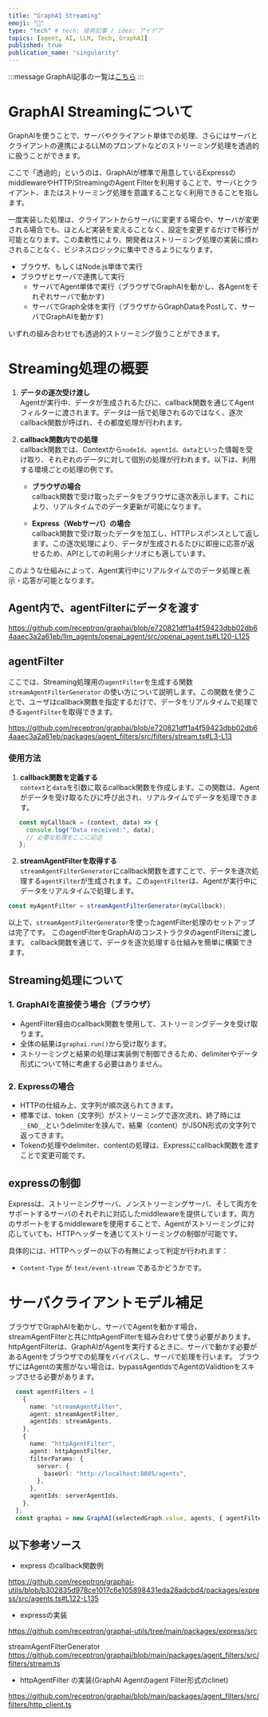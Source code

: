 ```yaml
---
title: "GraphAI Streaming"
emoji: "🤖"
type: "tech" # tech: 技術記事 / idea: アイデア
topics: [agent, AI, LLM, Tech, GraphAI]
published: true
publication_name: "singularity"
---
```


:::message
GraphAI記事の一覧は[こちら](https://zenn.dev/singularity/articles/graphai-index)
:::

# GraphAI Streamingについて

GraphAIを使うことで、サーバやクライアント単体での処理、さらにはサーバとクライアントの連携によるLLMのプロンプトなどのストリーミング処理を透過的に扱うことができます。 

ここで「透過的」というのは、GraphAIが標準で用意しているExpressのmiddlewareやHTTP/StreamingのAgent Filterを利用することで、サーバとクライアント、またはストリーミング処理を意識することなく利用できることを指します。

一度実装した処理は、クライアントからサーバに変更する場合や、サーバが変更される場合でも、ほとんど実装を変えることなく、設定を変更するだけで移行が可能となります。この柔軟性により、開発者はストリーミング処理の実装に煩わされることなく、ビジネスロジックに集中できるようになります。

- ブラウザ、もしくはNode.js単体で実行
- ブラウザとサーバで連携して実行
  - サーバでAgent単体で実行（ブラウザでGraphAIを動かし、各Agentをそれぞれサーバで動かす)
  - サーバでGraph全体を実行（ブラウザからGraphDataをPostして、サーバでGraphAIを動かす)

いずれの組み合わせでも透過的ストリーミング扱うことができます。

# Streaming処理の概要

1. **データの逐次受け渡し**  
   Agentが実行中、データが生成されるたびに、callback関数を通じてAgentフィルターに渡されます。データは一括で処理されるのではなく、逐次callback関数が呼ばれ、その都度処理が行われます。

2. **callback関数内での処理**  
   callback関数では、Contextから`nodeId`、`agentId`、`data`といった情報を受け取り、それぞれのデータに対して個別の処理が行われます。以下は、利用する環境ごとの処理の例です。

   - **ブラウザの場合**  
     callback関数で受け取ったデータをブラウザに逐次表示します。これにより、リアルタイムでのデータ更新が可能になります。

   - **Express（Webサーバ）の場合**  
     callback関数で受け取ったデータを加工し、HTTPレスポンスとして返します。この逐次処理により、データが生成されるたびに即座に応答が返せるため、APIとしての利用シナリオにも適しています。

このような仕組みによって、Agent実行中にリアルタイムでのデータ処理と表示・応答が可能となります。



## Agent内で、agentFilterにデータを渡す

https://github.com/receptron/graphai/blob/e720821dff1a4f59423dbb02db64aaec3a2a61eb/llm_agents/openai_agent/src/openai_agent.ts#L120-L125


## agentFilter

ここでは、Streaming処理用の`agentFilter`を生成する関数 `streamAgentFilterGenerator` の使い方について説明します。この関数を使うことで、ユーザはcallback関数を指定するだけで、データをリアルタイムで処理できる`agentFilter`を取得できます。

https://github.com/receptron/graphai/blob/e720821dff1a4f59423dbb02db64aaec3a2a61eb/packages/agent_filters/src/filters/stream.ts#L3-L13

### 使用方法

1. **callback関数を定義する**  
   `context`と`data`を引数に取るcallback関数を作成します。この関数は、Agentがデータを受け取るたびに呼び出され、リアルタイムでデータを処理できます。

```typescript
   const myCallback = (context, data) => {
     console.log("Data received:", data);
     // 必要な処理をここに記述
   };
```   

2. **streamAgentFilterを取得する**  
   `streamAgentFilterGenerator`にcallback関数を渡すことで、データを逐次処理する`agentFilter`が生成されます。この`agentFilter`は、Agentが実行中にデータをリアルタイムで処理します。

```typescript
const myAgentFilter = streamAgentFilterGenerator(myCallback);
```

以上で、`streamAgentFilterGenerator`を使ったagentFilter処理のセットアップは完了です。
このagentFilterをGraphAIのコンストラクタのagentFiltersに渡します。
callback関数を通じて、データを逐次処理する仕組みを簡単に構築できます。



## Streaming処理について

### 1. GraphAIを直接使う場合（ブラウザ）

- AgentFilter経由のcallback関数を使用して、ストリーミングデータを受け取ります。
- 全体の結果は`graphai.run()`から受け取ります。
- ストリーミングと結果の処理は実装側で制御できるため、delimiterやデータ形式について特に考慮する必要はありません。

### 2. Expressの場合

- HTTPの仕組み上、文字列が順次送られてきます。
- 標準では、token（文字列）がストリーミングで逐次流れ、終了時には`__END__`というdelimiterを挟んで、結果（content）がJSON形式の文字列で返ってきます。
- Tokenの処理やdelimiter、contentの処理は、Expressにcallback関数を渡すことで変更可能です。

## expressの制御

Expressは、ストリーミングサーバ、ノンストリーミングサーバ、そして両方をサポートするサーバのそれぞれに対応したmiddlewareを提供しています。両方のサポートをするmiddlewareを使用することで、Agentがストリーミングに対応していても、HTTPヘッダーを通じてストリーミングの制御が可能です。

具体的には、HTTPヘッダーの以下の有無によって判定が行われます：

- `Content-Type` が `text/event-stream` であるかどうかです。


# サーバクライアントモデル補足

ブラウザでGraphAIを動かし、サーバでAgentを動かす場合、streamAgentFilterと共にhttpAgentFilterを組み合わせて使う必要があります。
httpAgentFilterは、GraphAIがAgentを実行するときに、サーバで動かす必要があるAgentをブラウザでの処理をバイパスし、サーバで処理を行います。
ブラウザにはAgentの実態がない場合は、bypassAgentIdsでAgentのValidtionをスキップさせる必要があります。

```typescript
  const agentFilters = [
    {
      name: "streamAgentFilter",
      agent: streamAgentFilter,
      agentIds: streamAgents,
    },
    {
      name: "httpAgentFilter",
      agent: httpAgentFilter,
      filterParams: {
        server: {
          baseUrl: "http://localhost:8085/agents",
        },
      },
      agentIds: serverAgentIds,
    },
  ];
  const graphai = new GraphAI(selectedGraph.value, agents, { agentFilters, bypassAgentIds: serverAgentIds });

```


## 以下参考ソース

- express のcallback関数例

https://github.com/receptron/graphai-utils/blob/b302835d978ce1017c6e105898431eda28adcbd4/packages/express/src/agents.ts#L122-L135

- expressの実装

https://github.com/receptron/graphai-utils/tree/main/packages/express/src

streamAgentFilterGenerator
https://github.com/receptron/graphai/blob/main/packages/agent_filters/src/filters/stream.ts



- httpAgentFilter の実装(GraphAI Agentのagent Filter形式のclinet)

https://github.com/receptron/graphai/blob/main/packages/agent_filters/src/filters/http_client.ts